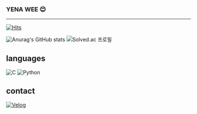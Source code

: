 ### YENA WEE :blush:

<hr>

[![Hits](https://hits.seeyoufarm.com/api/count/incr/badge.svg?url=https%3A%2F%2Fgithub.com%2Fyenawee&count_bg=%233EEDC9&title_bg=%232613D9&icon=&icon_color=%23E7E7E7&title=hits&edge_flat=false)](https://hits.seeyoufarm.com)

![Anurag's GitHub stats](https://github-readme-stats.vercel.app/api?username=yenawee&show_icons=true&include_all_commits=true&count_private=true)
![Solved.ac 프로필](http://mazassumnida.wtf/api/v2/generate_badge?boj=yaena0319)


## languages

<img alt="C" src ="https://img.shields.io/badge/C-A8B9CC.svg?&style=for-the-badge&logo=C&logoColor=white"/> <img alt="Python" src ="https://img.shields.io/badge/Python-3776AB.svg?&style=for-the-badge&logo=Python&logoColor=white"/>

## contact
<a href="https://velog.io/@yenawee/">
  <img alt="Velog" src="https://img.shields.io/badge/Velog-20C997.svg?style=for-the-badge&logo=Velog&logoColor=white"/> 
</a>
